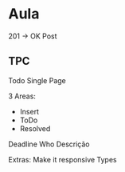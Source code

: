 # Aula

201 -> OK Post


## TPC

Todo Single Page

3 Areas:
- Insert
- ToDo
- Resolved

Deadline
Who
Descrição

Extras: Make it responsive
Types